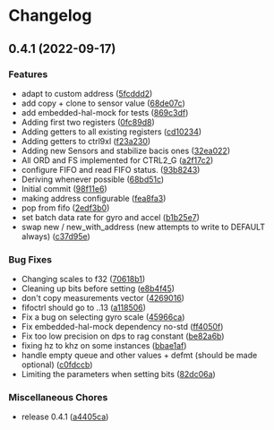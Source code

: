 # Changelog

## 0.4.1 (2022-09-17)


### Features

* adapt to custom address ([5fcddd2](https://github.com/sousandrei/ism330dhcx/commit/5fcddd228a76ae833d37f66bbe0dafffe8432b22))
* add copy + clone to sensor value ([68de07c](https://github.com/sousandrei/ism330dhcx/commit/68de07cd23b1712df0f17920f13157918020673a))
* add embedded-hal-mock for tests ([869c3df](https://github.com/sousandrei/ism330dhcx/commit/869c3df1755b3cb9db0628ebfe3ee3e56076978a))
* Adding first two registers ([0fc89d8](https://github.com/sousandrei/ism330dhcx/commit/0fc89d828166a76fd5f69e8e9cc9beaf77b32b39))
* Adding getters to all existing registers ([cd10234](https://github.com/sousandrei/ism330dhcx/commit/cd1023422ad1a5b5fed0c769962e83cfcbf01b6d))
* Adding getters to ctrl9xl ([f23a230](https://github.com/sousandrei/ism330dhcx/commit/f23a23072d2eb7da608d0b6e4c5c35466da1ad26))
* Adding new Sensors and stabilize bacis ones ([32ea022](https://github.com/sousandrei/ism330dhcx/commit/32ea022ebc24199b650c6dd858685fea8867bf29))
* All ORD and FS implemented for CTRL2_G ([a2f17c2](https://github.com/sousandrei/ism330dhcx/commit/a2f17c2e0b732397e2b6bd8763d0a4d6b5038de6))
* configure FIFO and read FIFO status. ([93b8243](https://github.com/sousandrei/ism330dhcx/commit/93b8243268529aefd2d3a1c538d9aa16c5cb20b0))
* Deriving whenever possible ([68bd51c](https://github.com/sousandrei/ism330dhcx/commit/68bd51c5d0c55b0a4111157234a93bde0e8c5c36))
* Initial commit ([98f11e6](https://github.com/sousandrei/ism330dhcx/commit/98f11e62ae165a0210a8652f94c59e262aa8509c))
* making address configurable ([fea8fa3](https://github.com/sousandrei/ism330dhcx/commit/fea8fa31427384429f45945cad13cf0623ad112e))
* pop from fifo ([2edf3b0](https://github.com/sousandrei/ism330dhcx/commit/2edf3b05c209001b646761e298aa764424caa572))
* set batch data rate for gyro and accel ([b1b25e7](https://github.com/sousandrei/ism330dhcx/commit/b1b25e7f9e4b1169fd3da06eec037644087fc008))
* swap new / new_with_address (new attempts to write to DEFAULT always) ([c37d95e](https://github.com/sousandrei/ism330dhcx/commit/c37d95ef0606429552834461c2515900f44b341a))


### Bug Fixes

* Changing scales to f32 ([70618b1](https://github.com/sousandrei/ism330dhcx/commit/70618b117c8e6fad94bd7b729b75228a24e895ec))
* Cleaning up bits before setting ([e8b4f45](https://github.com/sousandrei/ism330dhcx/commit/e8b4f4569f9692ce756738b456a3bc70341ee70a))
* don't copy measurements vector ([4269016](https://github.com/sousandrei/ism330dhcx/commit/4269016d1d0404ccee9db8f23908d99866ada49e))
* fifoctrl should go to ..13 ([a118506](https://github.com/sousandrei/ism330dhcx/commit/a11850632d014e26e244ec9bb3f70db9ac7bb4bf))
* Fix a bug on selecting gyro scale ([45966ca](https://github.com/sousandrei/ism330dhcx/commit/45966caf816dab44e69b0b295db69a098aabe9fe))
* Fix embedded-hal-mock dependency no-std ([ff4050f](https://github.com/sousandrei/ism330dhcx/commit/ff4050f295ad57dd14ab9f267c77d5ddb12ddc6a))
* Fix too low precision on dps to rag constant ([be82a6b](https://github.com/sousandrei/ism330dhcx/commit/be82a6baf2b4d3b6089f385e5ccc9640f1b2182c))
* fixing hz to khz on some instances ([bbae1af](https://github.com/sousandrei/ism330dhcx/commit/bbae1afa7a913a404aa7e79f5c05ad7e80da436b))
* handle empty queue and other values + defmt (should be made optional) ([c0fdccb](https://github.com/sousandrei/ism330dhcx/commit/c0fdccb31842cef700988b1e5316a97b5df5343a))
* Limiting the parameters when setting bits ([82dc06a](https://github.com/sousandrei/ism330dhcx/commit/82dc06ad5a7ed99343a024a8e5499626dfbafbd6))


### Miscellaneous Chores

* release 0.4.1 ([a4405ca](https://github.com/sousandrei/ism330dhcx/commit/a4405ca7bde3c3895e533aa162ebb35aac0dc941))

